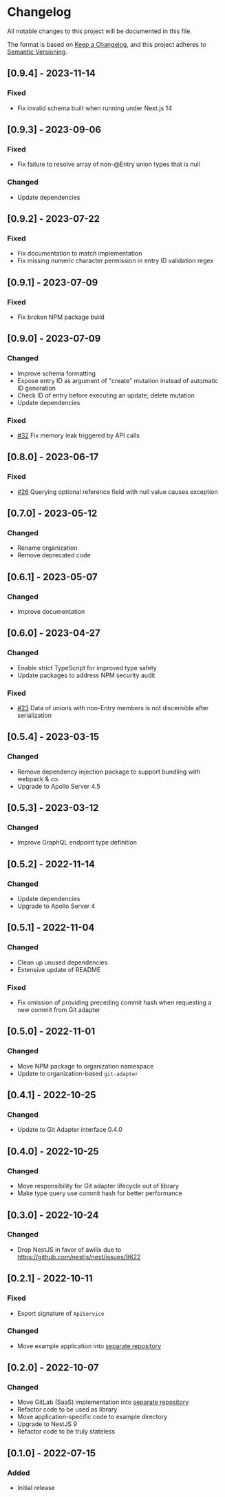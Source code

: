 # Changelog
All notable changes to this project will be documented in this file.

The format is based on [Keep a Changelog](https://keepachangelog.com/en/1.0.0/),
and this project adheres to [Semantic Versioning](https://semver.org/spec/v2.0.0.html).

## [0.9.4] - 2023-11-14
### Fixed
- Fix invalid schema built when running under Next.js 14

## [0.9.3] - 2023-09-06
### Fixed
- Fix failure to resolve array of non-@Entry union types that is null

### Changed
- Update dependencies

## [0.9.2] - 2023-07-22
### Fixed
- Fix documentation to match implementation
- Fix missing numeric character permission in entry ID validation regex

## [0.9.1] - 2023-07-09
### Fixed
- Fix broken NPM package build

## [0.9.0] - 2023-07-09
### Changed
- Improve schema formatting
- Expose entry ID as argument of "create" mutation instead of automatic ID generation
- Check ID of entry before executing an update, delete mutation
- Update dependencies

### Fixed
- [#32](https://github.com/commitspark/graphql-api/issues/32) Fix memory leak triggered by API calls

## [0.8.0] - 2023-06-17
### Fixed
- [#26](https://github.com/commitspark/graphql-api/issues/26) Querying optional reference field with null value causes
  exception

## [0.7.0] - 2023-05-12
### Changed
- Rename organization
- Remove deprecated code

## [0.6.1] - 2023-05-07
### Changed
- Improve documentation

## [0.6.0] - 2023-04-27
### Changed
- Enable strict TypeScript for improved type safety
- Update packages to address NPM security audit

### Fixed
- [#23](https://github.com/commitspark/graphql-api/issues/23) Data of unions with non-Entry members is 
  not discernible after serialization

## [0.5.4] - 2023-03-15
### Changed
- Remove dependency injection package to support bundling with webpack & co.
- Upgrade to Apollo Server 4.5

## [0.5.3] - 2023-03-12
### Changed
- Improve GraphQL endpoint type definition

## [0.5.2] - 2022-11-14
### Changed
- Update dependencies
- Upgrade to Apollo Server 4

## [0.5.1] - 2022-11-04
### Changed
- Clean up unused dependencies
- Extensive update of README

### Fixed
- Fix omission of providing preceding commit hash when requesting a new commit from Git adapter

## [0.5.0] - 2022-11-01
### Changed
- Move NPM package to organization namespace
- Update to organization-based `git-adapter`

## [0.4.1] - 2022-10-25
### Changed
- Update to Git Adapter interface 0.4.0

## [0.4.0] - 2022-10-25
### Changed
- Move responsibility for Git adapter lifecycle out of library
- Make type query use commit hash for better performance

## [0.3.0] - 2022-10-24
### Changed
- Drop NestJS in favor of awilix due to https://github.com/nestjs/nest/issues/9622

## [0.2.1] - 2022-10-11
### Fixed
- Export signature of `ApiService`

### Changed
- Move example application into [separate repository](https://github.com/commitspark/example-code-serverless)

## [0.2.0] - 2022-10-07
### Changed
- Move GitLab (SaaS) implementation into [separate repository](https://github.com/commitspark/git-adapter-gitlab)
- Refactor code to be used as library
- Move application-specific code to example directory
- Upgrade to NestJS 9
- Refactor code to be truly stateless

## [0.1.0] - 2022-07-15

### Added
- Initial release
